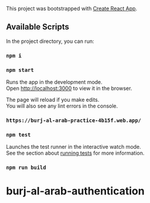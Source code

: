 This project was bootstrapped with [Create React App](https://github.com/facebook/create-react-app).

## Available Scripts

In the project directory, you can run:
### `npm i`
### `npm start`

Runs the app in the development mode.<br />
Open [http://localhost:3000](http://localhost:3000) to view it in the browser.

The page will reload if you make edits.<br />
You will also see any lint errors in the console.
### `https://burj-al-arab-practice-4b15f.web.app/`
### `npm test`

Launches the test runner in the interactive watch mode.<br />
See the section about [running tests](https://facebook.github.io/create-react-app/docs/running-tests) for more information.

### `npm run build`
 # burj-al-arab-authentication

